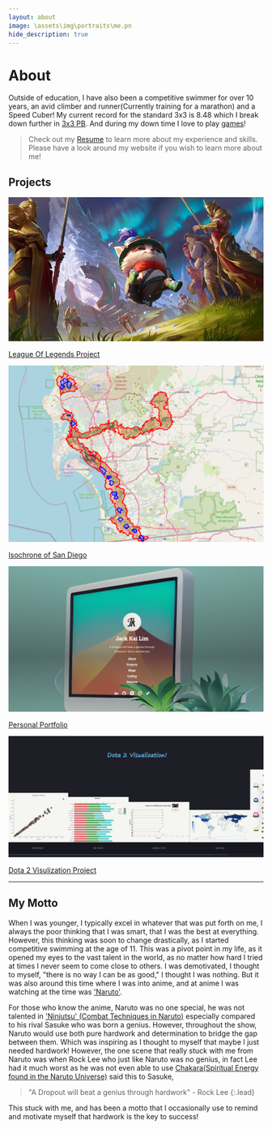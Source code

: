 ```yaml
---
layout: about 
image: \assets\img\portraits\me.pn
hide_description: true
---
```



# About


<!--author-->

Outside of education, I have also been a competitive swimmer for over 10 years, an avid climber and runner(Currently training for a marathon) and a Speed Cuber! My current record for the standard 3x3 is 8.48 which I break down further in [3x3 PB](/blogs/cubingcube-pb/). And during my down time I love to play [games](/gaming/)!

> Check out my [Resume](/resume/) to learn more about my experience and skills.
> Please have a look around my website if you wish to learn more about me! 

## Projects
<div id = "my-project-cards">
<div id = "project-cards">
    <a href = "/projects/dsc/projects-league-part-1/" class = "project-card">
    <div class = "project-card-border"></div>
    <div class = "project-card-content"><img src="\assets\about_imgs\teemo.jpg" alt="League Of Legends Logo"><p>League Of Legends Project</p></div>
    </a>
    <a href = "/projects/vis/isochrone-of-san-diego/" class = "project-card">
    <div class = "project-card-border"></div>
    <div class = "project-card-content"><img src="\assets\about_imgs\isochrone.png" alt="San Diego Isochrone"><p>Isochrone of San Diego</p></div>
    </a>
    <a href = "/personal-portfolio/" class = "project-card">
    <div class = "project-card-border"></div>
    <div class = "project-card-content"><img src="\assets\about_imgs\website.png" alt="San Diego Isochrone"><p>Personal Portfolio</p></div>
    </a>
    <a href = "/projects/vis/dota-2-vis/" class = "project-card">
    <div class = "project-card-border"></div>
    <div class = "project-card-content"><img src="\assets\projects\Dota 2 Vis\Homepage.png"><p>Dota 2 Visulization Project</p></div>
    </a>
</div>
</div>

<hr>



## My Motto
When I was younger, I typically excel in whatever that was put forth on me, I always the poor thinking that I was smart, that I was the best at everything. However, this thinking was soon to change drastically, as I started competitive swimming at the age of 11. This was a pivot point in my life, as it opened my eyes to the vast talent in the world, as no matter how hard I tried at times I never seem to come close to others. I was demotivated, I thought to myself, "there is no way I can be as good," I thought I was nothing. But it was also around this time where I was into anime, and at anime I was watching at the time was ['Naruto'](https://www.imdb.com/title/tt0409591/). 

For those who know the anime, Naruto was no one special, he was not talented in ['Ninjutsu' (Combat Techniques in Naruto)](https://naruto.fandom.com/wiki/Ninjutsu) especially compared to his rival Sasuke who was born a genius. However, throughout the show, Naruto would use both pure hardwork and determination to bridge the gap between them. Which was inspiring as I thought to myself that maybe I just needed hardwork! However, the one scene that really stuck with me from Naruto was when Rock Lee who just like Naruto was no genius, in fact Lee had it much worst as he was not even able to use [Chakara(Spiritual Energy found in the Naruto Universe)](https://narutoprofile.fandom.com/wiki/Chakra#:~:text=Chakra%20is%20the%20resulting%20form,training%2C%20stimulants%2C%20and%20exercise.) said this to Sasuke,
> "A Dropout will beat a genius through hardwork" - Rock Lee
{:.lead}

This stuck with me, and has been a motto that I occasionally use to remind and motivate myself that hardwork is the key to success!
